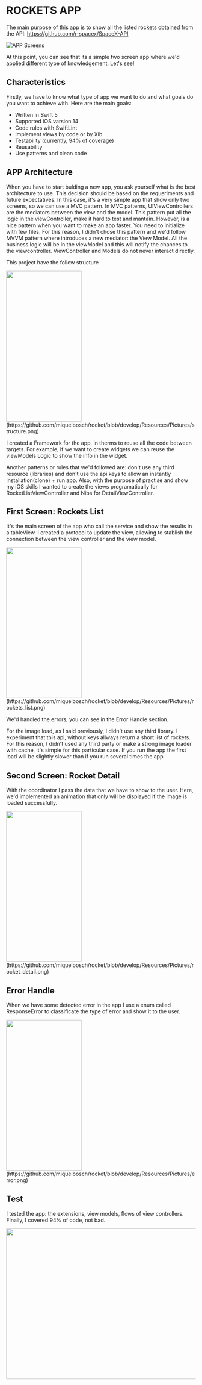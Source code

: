# ROCKETS APP

The main purpose of this app is to show all the listed rockets obtained from the API: https://github.com/r-spacex/SpaceX-API

![APP Screens](https://github.com/miquelbosch/rocket/blob/develop/Resources/GIFs/demo.gif)

At this point, you can see that its a simple two screen app where we'd applied different type of knowledgement. Let's see!

## Characteristics 
Firstly, we have to know what type of app we want to do and what goals do you want to achieve with. Here are the main goals:

* Written in Swift 5
* Supported iOS varsion 14
* Code rules with SwiftLint
* Implement views by code or by Xib
* Testability (currently, 94% of coverage)
* Reusability
* Use patterns and clean code

## APP Architecture
When you have to start bulding a new app, you ask yourself what is the best architecture to use. This decision should be based on the requeriments and future expectatives. In this case, it's a very simple app that show only two screens, so we can use a MVC pattern. In MVC patterns, UIViewControllers are the mediators between the view and the model. This pattern put all the logic in the viewController, make it hard to test and mantain. However, is a nice pattern when you want to make an app faster. You need to initialize with few files. For this reason, I didn't chose this pattern and we'd follow MVVM pattern where introduces a new mediator: the View Model. All the business logic will be in the viewModel and this will notify the chances to the viewcontroller. ViewController and Models do not never interact directly.

This project have the follow structure

<img src="Resources/Pictures/structure.png" width="200" height="400">
(https://github.com/miquelbosch/rocket/blob/develop/Resources/Pictures/structure.png)

I created a Framework for the app, in therms to reuse all the code between targets. For example, if we want to create widgets we can reuse the viewModels Logic to show the info in the widget. 

Another patterns or rules that we'd followed are: don't use any third resource (libraries) and don't use the api keys to allow an instantly installation(clone) + run app. Also, with the purpose of practise and show my iOS skills I wanted to create the views programatically for RocketListViewController and Nibs for DetailViewController.

## First Screen: Rockets List
It's the main screen of the app who call the service and show the results in a tableView. I created a protocol to update the view, allowing to stablish the connection between the view controller and the view model. 

<img src="Resources/Pictures/rockets_list.png" width="200" height="400">
(https://github.com/miquelbosch/rocket/blob/develop/Resources/Pictures/rockets_list.png)

We'd handled the errors, you can see in the Error Handle section.

For the image load, as I said previously, I didn't use any third library. I experiment that this api, without keys allways return a short list of rockets. For this reason, I didn't used any third party or make a strong image loader with cache, it's simple for this particular case. If you run the app the first load will be slightly slower than if you run several times the app. 

## Second Screen: Rocket Detail
With the coordinator I pass the data that we have to show to the user. Here, we'd implemented an animation that only will be displayed if the image is loaded successfully.

<img src="Resources/Pictures/rocket_detail.png" width="200" height="400">
(https://github.com/miquelbosch/rocket/blob/develop/Resources/Pictures/rocket_detail.png)

## Error Handle
When we have some detected error in the app I use a enum called ResponseError to classificate the type of error and show it to the user.

<img src="Resources/Pictures/error.png" width="200" height="400">
(https://github.com/miquelbosch/rocket/blob/develop/Resources/Pictures/error.png)

## Test
I tested the app: the extensions, view models, flows of view controllers. Finally, I covered 94% of code, not bad. 

<img src="Resources/Pictures/coverage.png" width="600" height="400">





